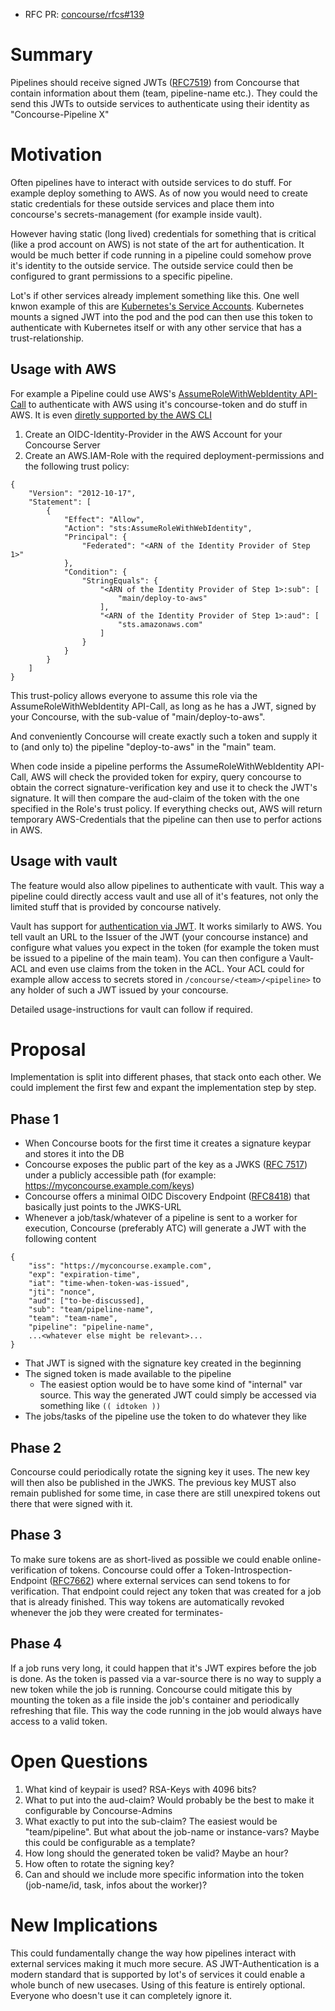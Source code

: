 * RFC PR: [concourse/rfcs#139](https://github.com/concourse/rfcs/pull/139)

# Summary

Pipelines should receive signed JWTs ([RFC7519](https://datatracker.ietf.org/doc/html/rfc7519)) from Concourse that contain information about them (team, pipeline-name etc.).
They could the send this JWTs to outside services to authenticate using their identity as "Concourse-Pipeline X"


# Motivation
Often pipelines have to interact with outside services to do stuff. For example deploy something to AWS.
As of now you would need to create static credentials for these outside services and place them into concourse's secrets-management (for example inside vault).

However having static (long lived) credentials for something that is critical (like a prod account on AWS) is not state of the art for authentication.
It would be much better if code running in a pipeline could somehow prove it's identity to the outside service. The outside service could then be configured to grant permissions to a specific pipeline.

Lot's if other services already implement something like this. One well knwon example of this are [Kubernetes's Service Accounts](https://kubernetes.io/docs/concepts/security/service-accounts/#authenticating-credentials). Kubernetes mounts a signed JWT into the pod and the pod can then use this token to authenticate with Kubernetes itself or with any other service that has a trust-relationship.

## Usage with AWS
For example a Pipeline could use AWS's [AssumeRoleWithWebIdentity API-Call](https://docs.aws.amazon.com/STS/latest/APIReference/API_AssumeRoleWithWebIdentity.html) to authenticate with AWS using it's concourse-token and do stuff in AWS. It is even [diretly supported by the AWS CLI](https://docs.aws.amazon.com/cli/latest/reference/sts/assume-role-with-web-identity.html)

1. Create an OIDC-Identity-Provider in the AWS Account for your Concourse Server
2. Create an AWS.IAM-Role with the required deployment-permissions and the following trust policy:
```
{
    "Version": "2012-10-17",
    "Statement": [
        {
            "Effect": "Allow",
            "Action": "sts:AssumeRoleWithWebIdentity",
            "Principal": {
                "Federated": "<ARN of the Identity Provider of Step 1>"
            },
            "Condition": {
                "StringEquals": {
                    "<ARN of the Identity Provider of Step 1>:sub": [
                        "main/deploy-to-aws"
                    ],
                    "<ARN of the Identity Provider of Step 1>:aud": [
                        "sts.amazonaws.com"
                    ]
                }
            }
        }
    ]
}
```
This trust-policy allows everyone to assume this role via the AssumeRoleWithWebIdentity API-Call, as long as he has a JWT, signed by your Concourse, with the sub-value of "main/deploy-to-aws".

And conveniently Concourse will create exactly such a token and supply it to (and only to) the pipeline "deploy-to-aws" in the "main" team.

When code inside a pipeline performs the AssumeRoleWithWebIdentity API-Call, AWS will check the provided token for expiry, query concourse to obtain the correct signature-verification key and use it to check the JWT's signature. It will then compare the aud-claim of the token with the one specified in the Role's trust policy. If everything checks out, AWS will return temporary AWS-Credentials that the pipeline can then use to perfor actions in AWS.

## Usage with vault
The feature would also allow pipelines to authenticate with vault. This way a pipeline could directly access vault and use all of it's features, not only the limited stuff that is provided by concourse natively.

Vault has support for [authentication via JWT](https://developer.hashicorp.com/vault/docs/auth/jwt).
It works similarly to AWS. You tell vault an URL to the Issuer of the JWT (your concourse instance) and configure what values you expect in the token (for example the token must be issued to a pipeline of the main team). You can then configure a Vault-ACL and even use claims from the token in the ACL. Your ACL could for example allow access to secrets stored in ```/concourse/<team>/<pipeline>``` to any holder of such a JWT issued by your concourse.

Detailed usage-instructions for vault can follow if required.

# Proposal
Implementation is split into different phases, that stack onto each other. We could implement the first few and expant the implementation step by step.

## Phase 1
- When Concourse boots for the first time it creates a signature keypar and stores it into the DB
- Concourse exposes the public part of the key as a JWKS ([RFC 7517](https://datatracker.ietf.org/doc/html/rfc7517)) under a publicly accessible path (for example: https://myconcourse.example.com/keys)
- Concourse offers a minimal OIDC Discovery Endpoint ([RFC8418](https://datatracker.ietf.org/doc/html/rfc8414)) that basically just points to the JWKS-URL
- Whenever a job/task/whatever of a pipeline is sent to a worker for execution, Concourse (preferably ATC) will generate a JWT with the following content
```
{
    "iss": "https://myconcourse.example.com",
    "exp": "expiration-time",
    "iat": "time-when-token-was-issued",
    "jti": "nonce",
    "aud": ["to-be-discussed],
    "sub": "team/pipeline-name",
    "team": "team-name",
    "pipeline": "pipeline-name",
    ...<whatever else might be relevant>...
}
```
- That JWT is signed with the signature key created in the beginning
- The signed token is made available to the pipeline
    - The easiest option would be to have some kind of "internal" var source. This way the generated JWT could simply be accessed via something like ```(( idtoken ))```
- The jobs/tasks of the pipeline use the token to do whatever they like

## Phase 2
Concourse could periodically rotate the signing key it uses. The new key will then also be published in the JWKS. The previous key MUST also remain published for some time, in case there are still unexpired tokens out there that were signed with it.

## Phase 3
To make sure tokens are as short-lived as possible we could enable online-verification of tokens. Concourse could offer a Token-Introspection-Endpoint ([RFC7662](https://datatracker.ietf.org/doc/html/rfc7662)) where external services can send tokens to for verification.
That endpoint could reject any token that was created for a job that is already finished. This way tokens are automatically revoked whenever the job they were created for terminates-

## Phase 4
If a job runs very long, it could happen that it's JWT expires before the job is done. As the token is passed via a var-source there is no way to supply a new token while the job is running.
Concourse could mitigate this by mounting the token as a file inside the job's container and periodically refreshing that file.
This way the code running in the job would always have access to a valid token.


# Open Questions

1. What kind of keypair is used? RSA-Keys with 4096 bits?
2. What to put into the aud-claim? Would probably be the best to make it configurable by Concourse-Admins
3. What exactly to put into the sub-claim? The easiest would be "team/pipeline". But what about the job-name or instance-vars? Maybe this could be configurable as a template?
4. How long should the generated token be valid? Maybe an hour?
5. How often to rotate the signing key?
6. Can and should we include more specific information into the token (job-name/id, task, infos about the worker)?


# New Implications

This could fundamentally change the way how pipelines interact with external services making it much more secure.
AS JWT-Authentication is a modern standard that is supported by lot's of services it could enable a whole bunch of new usecases.
Using of this feature is entirely optional. Everyone who doesn't use it can completely ignore it.
